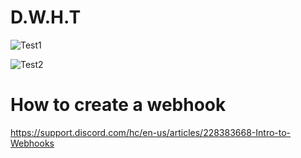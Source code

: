 # D.W.H.T

![Test1](https://badgen.net/github/checks/node-formidable/node-formidable)

![Test2](https://badgen.net/github/commits/micromatch/micromatch)

# How to create a webhook

https://support.discord.com/hc/en-us/articles/228383668-Intro-to-Webhooks
